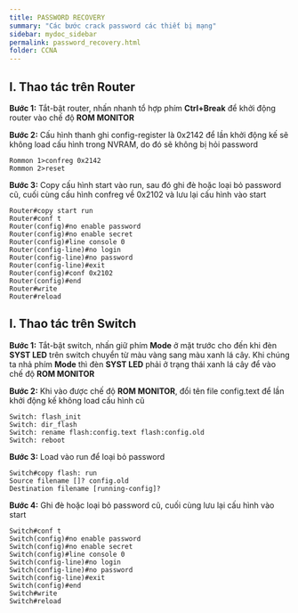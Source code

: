 ```yaml
---
title: PASSWORD RECOVERY
summary: "Các bước crack password các thiết bị mạng"
sidebar: mydoc_sidebar
permalink: password_recovery.html
folder: CCNA
---
```


## I. Thao tác trên Router

**Bước 1:** Tắt-bật router, nhấn nhanh tổ hợp phím **Ctrl+Break** để khởi động router vào chế độ **ROM MONITOR**

**Bước 2:** Cấu hình thanh ghi config-register là 0x2142 để lần khởi động kế sẽ không load cấu hình trong NVRAM, do đó sẽ không bị hỏi password

```
Rommon 1>confreg 0x2142
Rommon 2>reset
```

**Bước 3:** Copy cấu hình start vào run, sau đó ghi đè hoặc loại bỏ password cũ, cuối cùng cấu hình confreg về 0x2102 và lưu lại cấu hình vào start

```
Router#copy start run
Router#conf t
Router(config)#no enable password
Router(config)#no enable secret
Router(config)#line console 0
Router(config-line)#no login
Router(config-line)#no password
Router(config-line)#exit
Router(config)#conf 0x2102
Router(config)#end
Router#write
Router#reload
```

## I. Thao tác trên Switch

**Bước 1:** Tắt-bật switch, nhấn giữ phím **Mode** ở mặt trước cho đến khi đèn **SYST LED** trên switch chuyển từ màu vàng sang màu xanh lá cây. Khi chúng ta nhả phím **Mode** thì đèn **SYST LED** phải ở trạng thái xanh lá cây để vào chế độ **ROM MONITOR**

**Bước 2:** Khi vào được chế độ **ROM MONITOR**, đổi tên file config.text để lần khởi động kế không load cấu hình cũ

```
Switch: flash_init
Switch: dir_flash
Switch: rename flash:config.text flash:config.old
Switch: reboot
```

**Bước 3:** Load vào run để loại bỏ password

```
Switch#copy flash: run
Source filename []? config.old
Destination filename [running-config]? 
```

**Bước 4:** Ghi đè hoặc loại bỏ password cũ, cuối cùng lưu lại cấu hình vào start

```
Switch#conf t
Switch(config)#no enable password
Switch(config)#no enable secret
Switch(config)#line console 0
Switch(config-line)#no login
Switch(config-line)#no password
Switch(config-line)#exit
Switch(config)#end
Switch#write
Switch#reload
```
